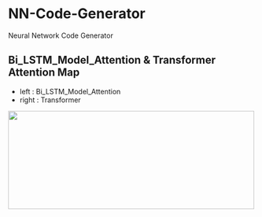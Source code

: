 # NN-Code-Generator

Neural Network Code Generator

## Bi_LSTM_Model_Attention & Transformer Attention Map

* left : Bi_LSTM_Model_Attention
* right : Transformer

<img src="Animation.gif" width="500" height="200" />